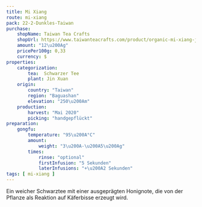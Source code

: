 ```yaml
---
title: Mi Xiang
route: mi-xiang
pack: 22-2-Dunkles-Taiwan
purchase:
    shopName: Taiwan Tea Crafts
    shopUrl: https://www.taiwanteacrafts.com/product/organic-mi-xiang-jin-xuan-black-tea/?attribute_pa_weight=250-g-8-82-oz-save-20&v=3a52f3c22ed6
    amount: "12\u200Ag"
    pricePer100g: 0,33
    currency: $
properties:
    categorization:
        tea:  Schwarzer Tee
        plant: Jin Xuan
    origin:
        country: "Taiwan"
        region: "Baguashan"
        elevation: "250\u200Am"
    production:
        harvest: "Mai 2020"
        picking: "handgepflückt"
preparation:
    gongfu:
        temperature: "95\u200A°C"
        amount:
            weight: "3\u200A-\u200A5\u200Ag"
        times:
            rinse: "optional"
            firstInfusion: "5 Sekunden"
            laterInfusions: "+\u200A2 Sekunden"
tags: [ mi-xiang ]
---
```

Ein weicher Schwarztee mit einer ausgeprägten Honignote, die von der Pflanze als Reaktion auf Käferbisse erzeugt wird.